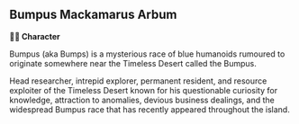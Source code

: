 ## Bumpus Mackamarus Arbum

**🧙‍♂️ Character**

Bumpus (aka Bumps) is a mysterious race of blue humanoids rumoured to originate somewhere near the Timeless Desert called the Bumpus.

Head researcher, intrepid explorer, permanent resident, and resource exploiter of the Timeless Desert known for his questionable curiosity for knowledge, attraction to anomalies, devious business dealings, and the widespread Bumpus race that has recently appeared throughout the island.

<!---
keywords: mt, bumps, desert
aliases: 
-->